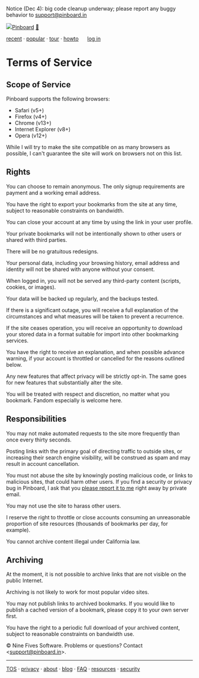 Notice (Dec 4): big code cleanup underway; please report any buggy behavior to [support@pinboard.in](mailto:support@pinboard.in)

 [![](/blue-pin.png)](https://pinboard.in/recent)[Pinboard](https://pinboard.in/) [🎁](https://pinboard.in/tos/gift)

[recent](https://pinboard.in/recent/) ‧ [popular](https://pinboard.in/popular/) ‧ [tour](https://pinboard.in/tour/) ‧ [howto](https://pinboard.in/howto/)      [log in](https://pinboard.in/)

Terms of Service
================

Scope of Service
----------------

Pinboard supports the following browsers:

* Safari (v5+)
* Firefox (v4+)
* Chrome (v13+)
* Internet Explorer (v8+)
* Opera (v12+)

While I will try to make the site compatible on as many browsers as possible, I can't guarantee the site will work on browsers not on this list.

  

Rights
------

You can choose to remain anonymous. The only signup requirements are payment and a working email address.

You have the right to export your bookmarks from the site at any time, subject to reasonable constraints on bandwidth.

You can close your account at any time by using the link in your user profile.

Your private bookmarks will not be intentionally shown to other users or shared with third parties.

There will be no gratuitous redesigns.

Your personal data, including your browsing history, email address and identity will not be shared with anyone without your consent.

When logged in, you will not be served any third-party content (scripts, cookies, or images).

Your data will be backed up regularly, and the backups tested.

If there is a significant outage, you will receive a full explanation of the circumstances and what measures will be taken to prevent a recurrence.

If the site ceases operation, you will receive an opportunity to download your stored data in a format suitable for import into other bookmarking services.

You have the right to receive an explanation, and when possible advance warning, if your account is throttled or cancelled for the reasons outlined below.

Any new features that affect privacy will be strictly opt-in. The same goes for new features that substantially alter the site.

You will be treated with respect and discretion, no matter what you bookmark. Fandom especially is welcome here.

  

Responsibilities
----------------

You may not make automated requests to the site more frequently than once every thirty seconds.

Posting links with the primary goal of directing traffic to outside sites, or increasing their search engine visibility, will be construed as spam and may result in account cancellation.

You must not abuse the site by knowingly posting malicious code, or links to malicious sites, that could harm other users. If you find a security or privacy bug in Pinboard, I ask that you [please report it to me](https://pinboard.in/security/) right away by private email.

You may not use the site to harass other users.

I reserve the right to throttle or close accounts consuming an unreasonable proportion of site resources (thousands of bookmarks per day, for example).

You cannot archive content illegal under California law.

  

Archiving
---------

At the moment, it is not possible to archive links that are not visible on the public Internet.

Archiving is not likely to work for most popular video sites.

You may not publish links to archived bookmarks. If you would like to publish a cached version of a bookmark, please copy it to your own server first.

You have the right to a periodic full download of your archived content, subject to reasonable constraints on bandwidth use.

  

© Nine Fives Software. Problems or questions? Contact <[support@pinboard.in](mailto:support@pinboard.in)\>.  

* * *

[TOS](https://pinboard.in/tos/) ‧ [privacy](https://pinboard.in/privacy/) ‧ [about](https://pinboard.in/about/) ‧ [blog](http://blog.pinboard.in/) ‧ [FAQ](https://pinboard.in/faq/) ‧ [resources](https://pinboard.in/resources/) ‧ [security](https://pinboard.in/security/)